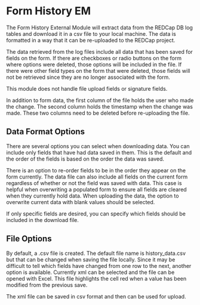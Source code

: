 # Form History EM
The Form History External Module will extract data from the REDCap DB log tables and download it
in a csv file to your local machine. The data is formatted in a way that it can be re-uploaded to
the REDCap project.

The data retrieved from the log files include all data that has been saved for fields on the form. If
there are checkboxes or radio buttons on the form where options were deleted, those options will
be included in the file.  If there were other field types on the form that were deleted, those fields
will not be retrieved since they are no longer associated with the form.

This module does not handle file upload fields or signature fields.

In addition to form data, the first column of the file holds the user who made the change.  The
second column holds the timestamp when the change was made.  These two columns need to be
deleted before re-uploading the file.


## Data Format Options
There are several options you can select when downloading data.  You can include only fields
that have had data saved in them.  This is the default and the order of the fields is based on
the order the data was saved.

There is an option to re-order fields to be in the order they appear on the form currently.
The data file can also include all fields on the current form regardless of whether or not the
field was saved with data.  This case is helpful when overwriting a populated form to ensure all
fields are cleared when they currently hold data.  When uploading the data, the option to
overwrite current data with blank values should be selected.

If only specific fields are desired, you can specify which fields should be included in the
download file.

## File Options
By default, a .csv file is created.  The default file name is history_data.csv but that can
be changed when saving the file locally.  Since it may be difficult to tell which fields have
changed from one row to the next, another option is available. Currently xml can be selected and
the file can be opened with Excel. This file highlights the cell red when a value has been
modified from the previous save.

The xml file can be saved in csv format and then can be used for upload.
